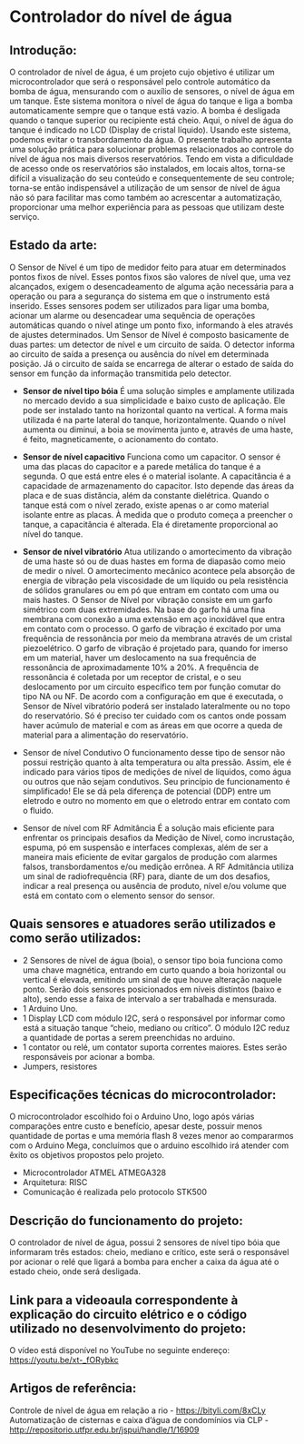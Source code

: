# Controlador do nível de água

## Introdução:

  O controlador de nível de água, é um projeto cujo objetivo é utilizar um microcontrolador que será o responsável pelo controle automático da bomba de água, mensurando com o auxílio de sensores, o nível de água em um tanque. Este sistema monitora o nível de água do tanque e liga a bomba automaticamente sempre que o tanque está vazio. A bomba é desligada quando o tanque superior ou recipiente está cheio. Aqui, o nível de água do tanque é indicado no LCD (Display de cristal líquido). Usando este sistema, podemos evitar o transbordamento da água.
  O presente trabalho apresenta uma solução prática para solucionar problemas relacionados ao controle do nível de água nos mais diversos reservatórios. Tendo em vista a dificuldade de acesso onde os reservatórios são instalados, em locais altos, torna-se difícil a visualização do seu conteúdo e consequentemente de seu controle; torna-se então indispensável a utilização de um sensor de nível de água não só para facilitar mas como também ao acrescentar a automatização, proporcionar uma melhor experiência para as pessoas que utilizam deste serviço.

## Estado da arte:

  O Sensor de Nível é um tipo de medidor feito para atuar em determinados pontos fixos de nível. Esses pontos fixos são valores de nível que, uma vez alcançados, exigem o desencadeamento de alguma ação necessária para a operação ou para a segurança do sistema em que o instrumento está inserido. Esses sensores podem ser utilizados para ligar uma bomba, acionar um alarme ou desencadear uma sequência de operações automáticas quando o nível atinge um ponto fixo, informando à eles através de ajustes determinados.
  Um Sensor de Nível é composto basicamente de duas partes: um detector de nível e um circuito de saída. O detector informa ao circuito de saída a presença ou ausência do nível em determinada posição. Já o circuito de saída se encarrega de alterar o estado de saída do sensor em função da informação transmitida pelo detector.

  - **Sensor de nível tipo bóia**
    É uma solução simples e amplamente utilizada no mercado devido a sua simplicidade e baixo custo de aplicação. Ele pode ser instalado tanto na horizontal quanto na vertical.  A forma mais utilizada é na parte lateral do tanque, horizontalmente. Quando o nível aumenta ou diminui, a boia se movimenta junto e, através de uma haste, é feito, magneticamente, o acionamento do contato.

  - **Sensor de nível capacitivo**
    Funciona como um capacitor. O sensor é uma das placas do capacitor e a parede metálica do tanque é a segunda. O que está entre eles é o material isolante. 
    A capacitância é a capacidade de armazenamento do capacitor. Isto depende das áreas da placa e de suas distância, além da constante dielétrica. Quando o tanque está com o nível zerado, existe apenas o ar como material isolante entre as placas. À medida que o produto começa a preencher o tanque, a capacitância é alterada. Ela é diretamente proporcional ao nível do tanque.

  - **Sensor de nível vibratório**
    Atua utilizando o amortecimento da vibração de uma haste só ou de duas hastes em forma de diapasão como meio de medir o nível. 
    O amortecimento mecânico acontece pela absorção de energia de vibração pela viscosidade de um líquido ou pela resistência de sólidos granulares ou em pó que entram em contato com uma ou mais hastes.
    O Sensor de Nível por vibração consiste em um garfo simétrico com duas extremidades. Na base do garfo há uma fina membrana com conexão a uma extensão em aço inoxidável que entra em contato com o processo. O garfo de vibração é excitado por uma frequência de ressonância por meio da membrana através de um cristal piezoelétrico.
    O garfo de vibração é projetado para, quando for imerso em um material, haver um deslocamento na sua frequência de ressonância de aproximadamente 10% a 20%. A frequência de ressonância é coletada por um receptor de cristal, e o seu deslocamento por um circuito específico tem por função comutar do tipo NA ou NF.
    De acordo com a configuração em que é executada, o Sensor de Nível vibratório poderá ser instalado lateralmente ou no topo do reservatório. Só é preciso ter cuidado com os cantos onde possam haver acúmulo de material e com as áreas em que ocorre a queda de material para a alimentação do reservatório.

  - Sensor de nível Condutivo
    O funcionamento desse tipo de sensor não possui restrição quanto à alta temperatura ou alta pressão. Assim, ele é indicado para vários tipos de medições de nível de líquidos, como água ou outros que não sejam condutivos.
    Seu princípio de funcionamento é simplificado! Ele se dá pela diferença de potencial (DDP) entre um eletrodo e outro no momento em que o eletrodo entrar em contato com o fluido.
    
  - Sensor de nível com RF Admitância
    É a solução mais eficiente para enfrentar os principais desafios da Medição de Nível, como incrustação, espuma, pó em suspensão e interfaces complexas, além de ser a maneira mais eficiente de evitar gargalos de produção com alarmes falsos, transbordamentos e/ou medição errônea.
    A RF Admitância utiliza um sinal de radiofrequência (RF) para, diante de um dos desafios, indicar a real presença ou ausência de produto, nível e/ou volume que está em contato com o elemento sensor do sensor.
    
## Quais sensores e atuadores serão utilizados e como serão utilizados: 

  - 2 Sensores de nível de água (boia), o sensor tipo boia funciona como uma chave magnética, entrando em curto quando a boia horizontal ou vertical é elevada, emitindo um sinal de que houve alteração naquele ponto. Serão dois sensores posicionados em níveis distintos (baixo e alto), sendo esse a faixa de intervalo a ser trabalhada e mensurada. 
  - 1 Arduino Uno.
  - 1 Display LCD com módulo I2C, será o responsável por informar como está a situação tanque “cheio, mediano ou crítico”. O módulo I2C reduz a quantidade de portas a serem preenchidas no arduino.
  - 1 contator ou relé, um contator suporta correntes maiores. Estes serão responsáveis por acionar a bomba.
  - Jumpers, resistores

## Especificações técnicas do microcontrolador: 
  O microcontrolador escolhido foi o Arduino Uno, logo após várias comparações entre custo e benefício, apesar deste, possuir menos quantidade de portas e uma memória flash 8 vezes menor ao compararmos com o Arduino Mega, concluímos que o arduino escolhido irá atender com êxito os objetivos propostos pelo projeto.    

  - Microcontrolador ATMEL ATMEGA328
  - Arquitetura: RISC
  - Comunicação é realizada pelo protocolo STK500

## Descrição do funcionamento do projeto:
  O controlador de nível de água, possui 2 sensores de nível tipo bóia que informaram três estados: cheio, mediano e crítico, este será o responsável por acionar o relé que ligará a bomba para encher a caixa da água até o estado cheio, onde será desligada.

## Link para a videoaula correspondente à explicação do circuito elétrico e o código utilizado no desenvolvimento do projeto:
  O vídeo está disponível no YouTube no seguinte endereço: https://youtu.be/xt-_fORybkc

## Artigos de referência:
  Controle de nível de água em relação a rio - https://bityli.com/8xCLy
  Automatização de cisternas e caixa d’água de condomínios via CLP - http://repositorio.utfpr.edu.br/jspui/handle/1/16909
